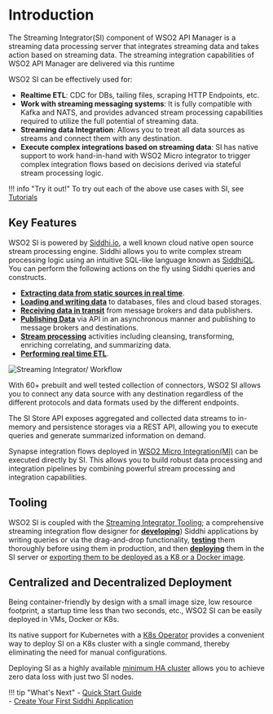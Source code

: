 
# Introduction

The Streaming Integrator(SI) component of WSO2 API Manager is a streaming data processing server that integrates streaming data and takes action based on streaming data. The streaming integration capabilities of WSO2 API Manager are delivered via this runtime

WSO2 SI can be effectively used for:

- **Realtime ETL**: CDC for DBs, tailing files, scraping HTTP Endpoints, etc.
- **Work with streaming messaging systems**: It is fully compatible with Kafka and NATS, and provides advanced stream processing capabilities required to utilize the full potential of streaming data.
- **Streaming data Integration**: Allows you to treat all data sources as streams and connect them with any destination.
- **Execute complex integrations based on streaming data**: SI has native support to work hand-in-hand with WSO2 Micro integrator to trigger complex integration flows based on decisions derived via stateful stream processing logic.


!!! info "Try it out!"
    To try out each of the above use cases with SI, see [Tutorials](../examples/tutorials-overview.md)

## Key Features

WSO2 SI is powered by [Siddhi.io](https://siddhi.io/), a well known cloud native open source stream processing engine. Siddhi allows you to write complex stream processing logic using an intuitive SQL-like language known as [SiddhiQL](https://siddhi.io/en/v5.1/docs/). You can perform the following actions on the fly using Siddhi queries and constructs.

- [**Extracting data from static sources in real time**](../guides/extracting-data-from-static-sources-in-real-time.md).
- [**Loading and writing data**](../guides/loading-and-writing-date.md) to databases, files and cloud based storages.
- [**Receiving data in transit**](../guides/receiving-data-in-transit.md) from message brokers and data publishers.
- [**Publishing Data**](../guides/publishing-data.md) via API in an asynchronous manner and publishing to message brokers and destinations. 
- [**Stream processing**](../guides/processing-data.md) activities including cleansing, transforming, enriching correlating, and summarizing data.
- [**Performing real time ETL**](../guides/performing-etl-tasks.md).
 
 ![Streaming Integrator/ Workflow](../images/overview/streaming-integrator.png)

With 60+ prebuilt and well tested collection of connectors, WSO2 SI allows you to connect any data source with any destination regardless of the different protocols and data formats used by the different endpoints.

The SI Store API exposes aggregated and collected data streams to in-memory and persistence storages via a REST API, allowing you to execute queries and generate summarized information on demand.

Synapse integration flows deployed in [WSO2 Micro Integration(MI)](https://github.com/wso2/micro-integrator) can be executed directly by SI. This allows you to build robust data processing and integration pipelines by combining powerful stream processing and integration capabilities.

## Tooling

WSO2 SI is coupled with the [Streaming Integrator Tooling](../develop//streaming-integrator-studio-overview.md); a comprehensive streaming integration flow designer for [**developing**](../develop/creating-a-Siddhi-Application.md)) Siddhi applications
 by writing queries or via the drag-and-drop functionality, [**testing**](../develop/testing-a-Siddhi-Application.md) them thoroughly before using them in production, and then [**deploying**](../develop/deploying-Streaming-Applications.md) them in the SI server or [exporting them to be deployed as a K8 or a Docker image](../develop/exporting-Siddhi-Applications.md).



## Centralized and Decentralized Deployment

Being container-friendly by design with a small image size, low resource footprint, a startup time less than two seconds, etc., WSO2 SI can be easily deployed in VMs, Docker or K8s.

Its native support for Kubernetes with a [K8s Operator](https://siddhi.io/en/v5.1/docs/siddhi-as-a-kubernetes-microservice/) provides a convenient way to deploy SI on a K8s cluster with a single command, thereby eliminating the need for manual configurations.

Deploying SI as a highly available [minimum HA cluster](../setup/deploying-si-as-minimum-ha-cluster.md) allows you to achieve zero data loss with just two SI nodes.

!!! tip "What's Next"
    - [Quick Start Guide](../quick-start-guide/quick-start-guide.md)<br/>
    - [Create Your First Siddhi Application](../quick-start-guide/getting-started/getting-started-guide-overview.md)

